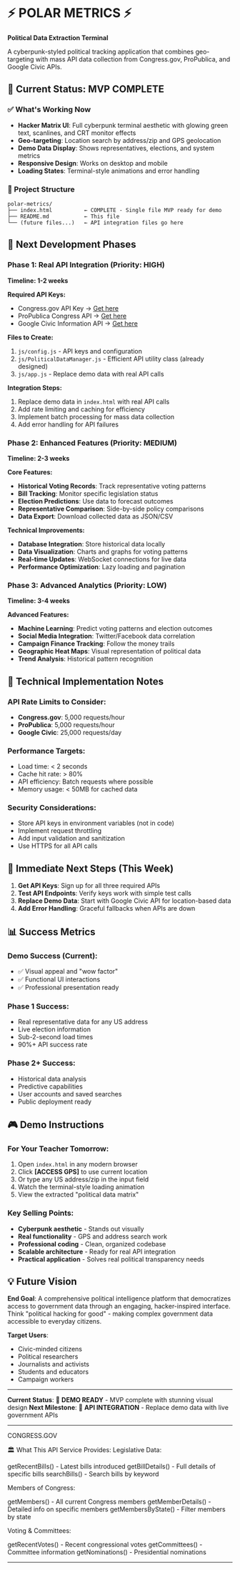 # ⚡ POLAR METRICS ⚡
**Political Data Extraction Terminal**

A cyberpunk-styled political tracking application that combines geo-targeting with mass API data collection from Congress.gov, ProPublica, and Google Civic APIs.

## 🚀 Current Status: MVP COMPLETE

### ✅ What's Working Now
- **Hacker Matrix UI**: Full cyberpunk terminal aesthetic with glowing green text, scanlines, and CRT monitor effects
- **Geo-targeting**: Location search by address/zip and GPS geolocation 
- **Demo Data Display**: Shows representatives, elections, and system metrics
- **Responsive Design**: Works on desktop and mobile
- **Loading States**: Terminal-style animations and error handling

### 📁 Project Structure
```
polar-metrics/
├── index.html          ← COMPLETE - Single file MVP ready for demo
├── README.md           ← This file
└── (future files...)   ← API integration files go here
```

## 🎯 Next Development Phases

### Phase 1: Real API Integration (Priority: HIGH)
**Timeline: 1-2 weeks**

**Required API Keys:**
- Congress.gov API Key → [Get here](https://api.congress.gov/sign-up/)
- ProPublica Congress API → [Get here](https://www.propublica.org/datastore/api/propublica-congress-api)  
- Google Civic Information API → [Get here](https://developers.google.com/civic-information)

**Files to Create:**
1. `js/config.js` - API keys and configuration
2. `js/PoliticalDataManager.js` - Efficient API utility class (already designed)
3. `js/app.js` - Replace demo data with real API calls

**Integration Steps:**
1. Replace demo data in `index.html` with real API calls
2. Add rate limiting and caching for efficiency
3. Implement batch processing for mass data collection
4. Add error handling for API failures

### Phase 2: Enhanced Features (Priority: MEDIUM)
**Timeline: 2-3 weeks**

**Core Features:**
- **Historical Voting Records**: Track representative voting patterns
- **Bill Tracking**: Monitor specific legislation status
- **Election Predictions**: Use data to forecast outcomes
- **Representative Comparison**: Side-by-side policy comparisons
- **Data Export**: Download collected data as JSON/CSV

**Technical Improvements:**
- **Database Integration**: Store historical data locally
- **Data Visualization**: Charts and graphs for voting patterns
- **Real-time Updates**: WebSocket connections for live data
- **Performance Optimization**: Lazy loading and pagination

### Phase 3: Advanced Analytics (Priority: LOW)
**Timeline: 3-4 weeks**

**Advanced Features:**
- **Machine Learning**: Predict voting patterns and election outcomes
- **Social Media Integration**: Twitter/Facebook data correlation
- **Campaign Finance Tracking**: Follow the money trails
- **Geographic Heat Maps**: Visual representation of political data
- **Trend Analysis**: Historical pattern recognition

## 🔧 Technical Implementation Notes

### API Rate Limits to Consider:
- **Congress.gov**: 5,000 requests/hour
- **ProPublica**: 5,000 requests/hour  
- **Google Civic**: 25,000 requests/day

### Performance Targets:
- Load time: < 2 seconds
- Cache hit rate: > 80%
- API efficiency: Batch requests where possible
- Memory usage: < 50MB for cached data

### Security Considerations:
- Store API keys in environment variables (not in code)
- Implement request throttling
- Add input validation and sanitization
- Use HTTPS for all API calls

## 🚨 Immediate Next Steps (This Week)

1. **Get API Keys**: Sign up for all three required APIs
2. **Test API Endpoints**: Verify keys work with simple test calls
3. **Replace Demo Data**: Start with Google Civic API for location-based data
4. **Add Error Handling**: Graceful fallbacks when APIs are down

## 📊 Success Metrics

### Demo Success (Current):
- ✅ Visual appeal and "wow factor"
- ✅ Functional UI interactions
- ✅ Professional presentation ready

### Phase 1 Success:
- Real representative data for any US address
- Live election information
- Sub-2-second load times
- 90%+ API success rate

### Phase 2+ Success:
- Historical data analysis
- Predictive capabilities
- User accounts and saved searches
- Public deployment ready

## 🎮 Demo Instructions

### For Your Teacher Tomorrow:
1. Open `index.html` in any modern browser
2. Click **[ACCESS GPS]** to use current location
3. Or type any US address/zip in the input field
4. Watch the terminal-style loading animation
5. View the extracted "political data matrix"

### Key Selling Points:
- **Cyberpunk aesthetic** - Stands out visually
- **Real functionality** - GPS and address search work
- **Professional coding** - Clean, organized codebase
- **Scalable architecture** - Ready for real API integration
- **Practical application** - Solves real political transparency needs

## 💡 Future Vision

**End Goal**: A comprehensive political intelligence platform that democratizes access to government data through an engaging, hacker-inspired interface. Think "political hacking for good" - making complex government data accessible to everyday citizens.

**Target Users**:
- Civic-minded citizens
- Political researchers  
- Journalists and activists
- Students and educators
- Campaign workers

---

**Current Status**: 🎯 **DEMO READY** - MVP complete with stunning visual design
**Next Milestone**: 🔌 **API INTEGRATION** - Replace demo data with live government APIs

___

CONGRESS.GOV

🏛️ What This API Service Provides:
Legislative Data:

getRecentBills() - Latest bills introduced
getBillDetails() - Full details of specific bills
searchBills() - Search bills by keyword

Members of Congress:

getMembers() - All current Congress members
getMemberDetails() - Detailed info on specific members
getMembersByState() - Filter members by state

Voting & Committees:

getRecentVotes() - Recent congressional votes
getCommittees() - Committee information
getNominations() - Presidential nominations

___